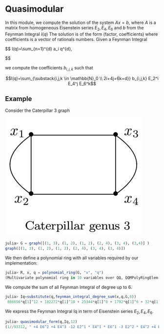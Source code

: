 # Quasimodular

In this module, we compute the solution of the system $Ax=b$, where $A$ is a matrix from homogeneous Eisenstein series $E_2, E_4, E_6$ and $b$
from the Feynman Integral $I(q)$
The solution is of the form (factor, coefficients) where coefficients is a vector of rationals numbers.
Given a Feynman Integral

$$
I(q)=\sum_{n=1}^{d} a_i q^{d},

$$

we compute the coefficients $b_{i,j,k}$ such that

```math
I(q)=\sum_{\substack{i,j,k \in \mathbb{N}_0 \\ 2i+4j+6k=d}} b_{i,j,k} E_2^i E_4^j E_6^k
```

## Example

Consider the Caterpillar 3 graph

![alt text](img/Cartepillar3.png)

```julia
julia> G = graph([(1, 3), (1, 2), (1, 2), (2, 4), (3, 4), (3,4)] )
graph([(1, 3), (1, 2), (1, 2), (2, 4), (3, 4), (3, 4)])
```

We then define a polynomial ring with all variables required by our implementation:

```julia
julia> R, x, q = polynomial_ring(G, "x", "q")
(Multivariate polynomial ring in 10 variables over QQ, QQMPolyRingElem[x[1], x[2], x[3],x[4]], QQMPolyRingElem[q[1], q[2],q[3], q[4], q[5], q[6]])
```

We compute the  sum of all Feynman Integral of degree up to 6.

```julia
julia> Iq=substitute(q,feynman_integral_degree_sum(x,q,G,6))
 886656*q[1]^12 + 182272*q[1]^10 + 25344*q[1]^8 + 1792*q[1]^6 + 32*q[1]^4
```

We express the Feynman Integral Iq in term of Eisenstein series $E_2, E_4, E_6$.

```julia
julia> quasimodular_form(q,Iq,12)
(1//93312, " +4 E6^2 +4 E4^3 -12 E2^1 * E4^1 * E6^1 -3 E2^2 * E4^2 +4 E2^3 * E6^1 +6 E2^4 * E4^1 -3 E2^6")
```
